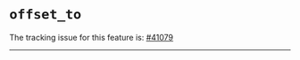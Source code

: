 # `offset_to`

The tracking issue for this feature is: [#41079]

[#41079]: https://github.com/rust-lang/rust/issues/41079

------------------------

